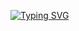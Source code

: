 [![Typing SVG](https://readme-typing-svg.herokuapp.com?lines=Java_Arrays+Solved+Problems)](https://git.io/typing-svg)
